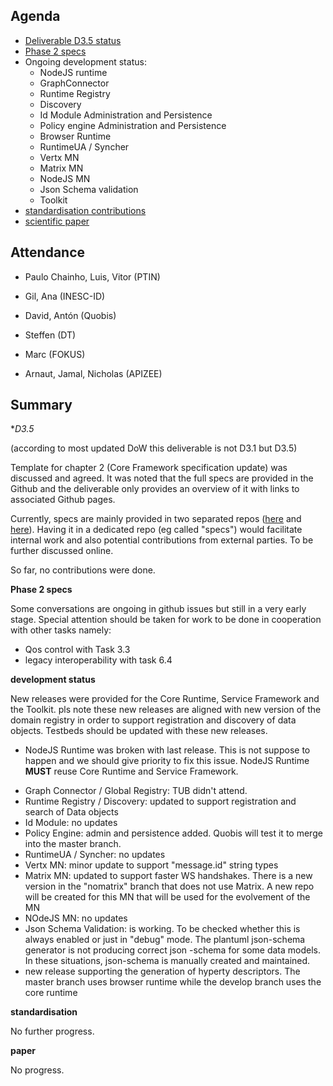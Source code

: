 Agenda
------

- [Deliverable D3.5 status](https://github.com/reTHINK-project/core-framework/labels/D3.5)
- [Phase 2 specs](https://github.com/reTHINK-project/dev-runtime-core/labels/phase2)
- Ongoing development status:
  - NodeJS runtime
  - GraphConnector
  - Runtime Registry
  - Discovery
  - Id Module Administration and Persistence
  - Policy engine Administration and Persistence
  - Browser Runtime
  - RuntimeUA / Syncher
  - Vertx MN
  - Matrix MN
  - NodeJS MN
  - Json Schema validation
  - Toolkit
-	[standardisation contributions](https://github.com/reTHINK-project/core-framework/issues/168)
-	[scientific paper](https://github.com/reTHINK-project/core-framework/issues/169)

Attendance
----------

-	Paulo Chainho, Luis, Vitor (PTIN)

- Gil, Ana (INESC-ID)

- David, Antón (Quobis)

- Steffen (DT)

- Marc (FOKUS)

- Arnaut, Jamal, Nicholas (APIZEE)


Summary
-------



**D3.5*

(according to most updated DoW this deliverable is not D3.1 but D3.5)

Template for chapter 2 (Core Framework specification update) was discussed and agreed. It was noted that the full specs are provided in the Github and the deliverable only provides an overview of it with links to associated Github pages.

Currently, specs are mainly provided in two separated repos ([here](https://github.com/reTHINK-project/dev-service-framework/tree/master/docs/specs) and [here](https://github.com/reTHINK-project/dev-runtime-core/tree/master/docs/specs)). Having it in a dedicated repo (eg called "specs") would facilitate internal work and also potential contributions from external parties. To be further discussed online.

So far, no contributions were done.

**Phase 2 specs**

Some conversations are ongoing in github issues but still in a very early stage. Special attention should be taken for work to be done in cooperation with other tasks namely:

* Qos control with Task 3.3
* legacy interoperability with task 6.4

**development status**

New releases were provided for the Core Runtime, Service Framework and the Toolkit. pls note these new releases are aligned with new version of the domain registry in order to support registration and discovery of data objects. Testbeds should be updated with these new releases.

* NodeJS Runtime was broken with last release. This is not suppose to happen and we should give priority to fix this issue. NodeJS Runtime **MUST** reuse Core Runtime and Service Framework.
- Graph Connector / Global Registry: TUB didn't attend.
- Runtime Registry / Discovery: updated to support registration and search of Data objects
- Id Module: no updates
- Policy Engine: admin and persistence added. Quobis will test it to merge into the master branch.
- RuntimeUA / Syncher: no updates
- Vertx MN: minor update to support "message.id" string types
- Matrix MN: updated to support faster WS handshakes. There is a new version in the "nomatrix" branch that does not use Matrix. A new repo will be created for this MN that will be used for the evolvement of the MN
- NOdeJS MN: no updates
- Json Schema Validation: is working. To be checked whether this is always enabled or just in "debug" mode. The plantuml json-schema generator is not producing correct json -schema for some data models. In these situations, json-schema is manually created and maintained.
- new release supporting the generation of hyperty descriptors. The master branch uses browser runtime while the develop branch uses the core runtime

**standardisation**

No further progress.

**paper**

No progress.
